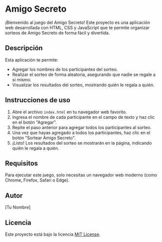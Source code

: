 # Amigo Secreto

¡Bienvenido al juego del Amigo Secreto! Este proyecto es una aplicación web desarrollada con HTML, CSS y JavaScript que te permite organizar sorteos de Amigo Secreto de forma fácil y divertida.

## Descripción

Esta aplicación te permite:

*   Agregar los nombres de los participantes del sorteo.
*   Realizar el sorteo de forma aleatoria, asegurando que nadie se regale a sí mismo.
*   Visualizar los resultados del sorteo, mostrando quién le regala a quién.

## Instrucciones de uso

1.  Abre el archivo `index.html` en tu navegador web favorito.
2.  Ingresa el nombre de cada participante en el campo de texto y haz clic en el botón "Agregar".
3.  Repite el paso anterior para agregar todos los participantes al sorteo.
4.  Una vez que hayas agregado a todos los participantes, haz clic en el botón "Sortear Amigo Secreto".
5.  ¡Listo! Los resultados del sorteo se mostrarán en la página, indicando quién le regala a quién.

## Requisitos

Para ejecutar este juego, solo necesitas un navegador web moderno (como Chrome, Firefox, Safari o Edge).

## Autor

[Tu Nombre]

## Licencia

Este proyecto está bajo la licencia [MIT License](https://opensource.org/licenses/MIT).